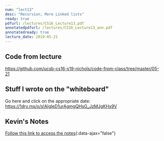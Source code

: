 ```yaml
---
num: "lect13"
desc: "Recursion, More Linked lists"
ready: true
pdfurl: /lectures/CS16_Lecture13.pdf
annotatedpdfurl: /lectures/CS16_Lecture13_ann.pdf
annotatedready: true
lecture_date: 2019-05-21
---
```


## Code from lecture

<https://github.com/ucsb-cs16-s19-nichols/code-from-class/tree/master/05-21>

## Stuff I wrote on the "whiteboard"

Go here and click on the appropriate date:
<https://1drv.ms/o/s!AlgIeD1urAgmgQHsG_JzMJgKHx9V>

## Kevin's Notes

[Follow this link to access the notes](/lectures/CS16_Lecture13_Notes.docx){:data-ajax="false"}
